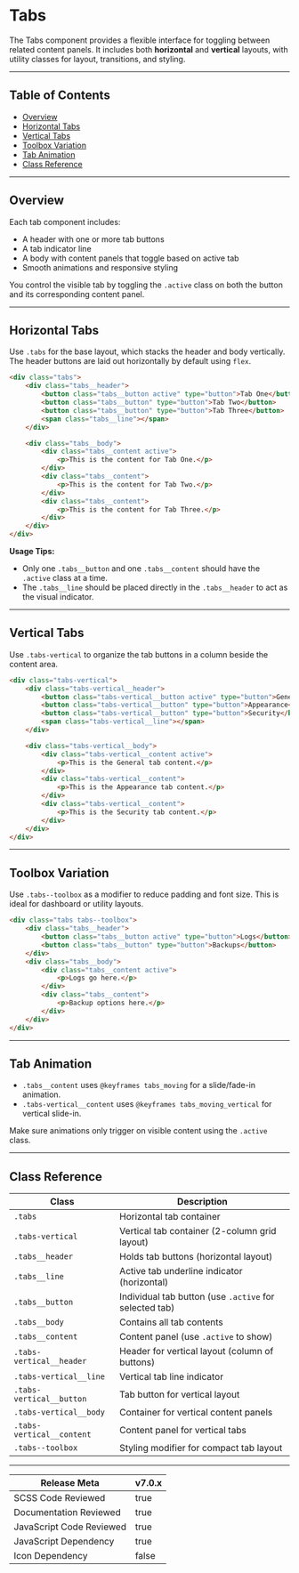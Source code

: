 # Tabs

The Tabs component provides a flexible interface for toggling between related content panels. It includes both **horizontal** and **vertical** layouts, with utility classes for layout, transitions, and styling.

---

## Table of Contents

- [Overview](#overview)
- [Horizontal Tabs](#horizontal-tabs)
- [Vertical Tabs](#vertical-tabs)
- [Toolbox Variation](#toolbox-variation)
- [Tab Animation](#tab-animation)
- [Class Reference](#class-reference)

---

## Overview

Each tab component includes:

- A header with one or more tab buttons
- A tab indicator line
- A body with content panels that toggle based on active tab
- Smooth animations and responsive styling

You control the visible tab by toggling the `.active` class on both the button and its corresponding content panel.

---

## Horizontal Tabs

Use `.tabs` for the base layout, which stacks the header and body vertically. The header buttons are laid out horizontally by default using `flex`.

```html
<div class="tabs">
    <div class="tabs__header">
        <button class="tabs__button active" type="button">Tab One</button>
        <button class="tabs__button" type="button">Tab Two</button>
        <button class="tabs__button" type="button">Tab Three</button>
        <span class="tabs__line"></span>
    </div>

    <div class="tabs__body">
        <div class="tabs__content active">
            <p>This is the content for Tab One.</p>
        </div>
        <div class="tabs__content">
            <p>This is the content for Tab Two.</p>
        </div>
        <div class="tabs__content">
            <p>This is the content for Tab Three.</p>
        </div>
    </div>
</div>
```

**Usage Tips:**

- Only one `.tabs__button` and one `.tabs__content` should have the `.active` class at a time.
- The `.tabs__line` should be placed directly in the `.tabs__header` to act as the visual indicator.

---

## Vertical Tabs

Use `.tabs-vertical` to organize the tab buttons in a column beside the content area.

```html
<div class="tabs-vertical">
    <div class="tabs-vertical__header">
        <button class="tabs-vertical__button active" type="button">General</button>
        <button class="tabs-vertical__button" type="button">Appearance</button>
        <button class="tabs-vertical__button" type="button">Security</button>
        <span class="tabs-vertical__line"></span>
    </div>

    <div class="tabs-vertical__body">
        <div class="tabs-vertical__content active">
            <p>This is the General tab content.</p>
        </div>
        <div class="tabs-vertical__content">
            <p>This is the Appearance tab content.</p>
        </div>
        <div class="tabs-vertical__content">
            <p>This is the Security tab content.</p>
        </div>
    </div>
</div>
```

---

## Toolbox Variation

Use `.tabs--toolbox` as a modifier to reduce padding and font size. This is ideal for dashboard or utility layouts.

```html
<div class="tabs tabs--toolbox">
    <div class="tabs__header">
        <button class="tabs__button active" type="button">Logs</button>
        <button class="tabs__button" type="button">Backups</button>
    </div>
    <div class="tabs__body">
        <div class="tabs__content active">
            <p>Logs go here.</p>
        </div>
        <div class="tabs__content">
            <p>Backup options here.</p>
        </div>
    </div>
</div>
```

---

## Tab Animation

- `.tabs__content` uses `@keyframes tabs_moving` for a slide/fade-in animation.
- `.tabs-vertical__content` uses `@keyframes tabs_moving_vertical` for vertical slide-in.

Make sure animations only trigger on visible content using the `.active` class.

---

## Class Reference

| Class                     | Description                                            | 
| ------------------------- | ------------------------------------------------------ |
| `.tabs`                   | Horizontal tab container                               |
| `.tabs-vertical`          | Vertical tab container (2-column grid layout)          |
| `.tabs__header`           | Holds tab buttons (horizontal layout)                  |
| `.tabs__line`             | Active tab underline indicator (horizontal)            |
| `.tabs__button`           | Individual tab button (use `.active` for selected tab) |
| `.tabs__body`             | Contains all tab contents                              |
| `.tabs__content`          | Content panel (use `.active` to show)                  |
| `.tabs-vertical__header`  | Header for vertical layout (column of buttons)         |
| `.tabs-vertical__line`    | Vertical tab line indicator                            |
| `.tabs-vertical__button`  | Tab button for vertical layout                         |
| `.tabs-vertical__body`    | Container for vertical content panels                  |
| `.tabs-vertical__content` | Content panel for vertical tabs                        |
| `.tabs--toolbox`          | Styling modifier for compact tab layout                |

---

| Release Meta             | v7.0.x |
| ------------------------ | ------ |
| SCSS Code Reviewed       | true   |
| Documentation Reviewed   | true   |
| JavaScript Code Reviewed | true   |
| JavaScript Dependency    | true   |
| Icon Dependency          | false  | 
